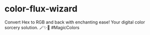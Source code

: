 # color-flux-wizard
Convert Hex to RGB and back with enchanting ease! Your digital color sorcery solution. 🪄✨🎩 #MagicColors
